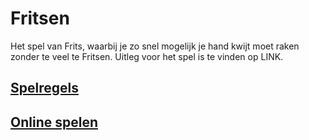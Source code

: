 # Fritsen
Het spel van Frits, waarbij je zo snel mogelijk je hand kwijt moet raken zonder te veel te Fritsen.
Uitleg voor het spel is te vinden op LINK.

## [Spelregels](https://fritsen.app)

## [Online spelen](https://fritsen.herokuapp.com)
